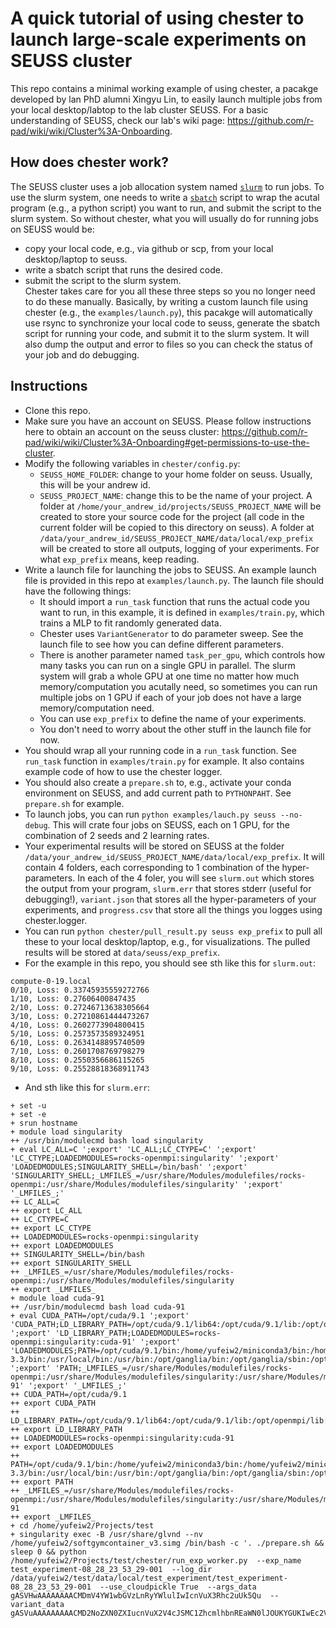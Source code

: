 # A quick tutorial of using chester to launch large-scale experiments on SEUSS cluster
This repo contains a minimal working example of using chester, a pacakge developed by lan PhD alumni Xingyu Lin, to easily launch multiple jobs from your local desktop/labtop to the lab cluster SEUSS. For a basic understanding of SEUSS, check our lab's wiki page: https://github.com/r-pad/wiki/wiki/Cluster%3A-Onboarding.

## How does chester work?
The SEUSS cluster uses a job allocation system named [`slurm`](https://slurm.schedmd.com/documentation.html)  to run jobs. To use the slurm system, one needs to write a [`sbatch`](https://github.com/r-pad/wiki/wiki/Cluster%3A-Running-jobs#step-3-use-sbatch-to-run-jobs) script to wrap the acutal program (e.g., a python script) you want to run, and submit the script to the slurm system. So without chester, what you will usually do for running jobs on SEUSS would be:
- copy your local code, e.g., via github or scp, from your local desktop/laptop to seuss.  
- write a sbatch script that runs the desired code.  
- submit the script to the slurm system.  
Chester takes care for you all these three steps so you no longer need to do these manually. Basically, by writing a custom launch file using chester (e.g., the `examples/launch.py`), this pacakge will automatically use rsync to synchronize your local code to seuss, generate the sbatch script for running your code, and submit it to the slurm system. It will also dump the output and error to files so you can check the status of your job and do debugging. 

## Instructions
- Clone this repo.
- Make sure you have an account on SEUSS. Please follow instructions here to obtain an account on the seuss cluster: https://github.com/r-pad/wiki/wiki/Cluster%3A-Onboarding#get-permissions-to-use-the-cluster.
- Modify the following variables in `chester/config.py`:
    - `SEUSS_HOME_FOLDER`: change to your home folder on seuss. Usually, this will be your andrew id.
    - `SEUSS_PROJECT_NAME`: change this to be the name of your project. A folder at `/home/your_andrew_id/projects/SEUSS_PROJECT_NAME` will be created to store your source code for the project (all code in the current folder will be copied to this directory on seuss). A folder at `/data/your_andrew_id/SEUSS_PROJECT_NAME/data/local/exp_prefix` will be created to store all outputs, logging of your experiments. For what `exp_prefix` means, keep reading.
- Write a launch file for launching the jobs to SEUSS. An example launch file is provided in this repo at `examples/launch.py`. The launch file should have the following things:
    - It should import a `run_task` function that runs the actual code you want to run, in this example, it is defined in `examples/train.py`, which trains a MLP to fit randomly generated data.
    - Chester uses `VariantGenerator` to do parameter sweep. See the launch file to see how you can define different parameters.
    - There is another parameter named `task_per_gpu`, which controls how many tasks you can run on a single GPU in parallel. The slurm system will grab a whole GPU at one time no matter how much memory/computation you acutally need, so sometimes you can run multiple jobs on 1 GPU if each of your job does not have a large memory/computation need.
    - You can use `exp_prefix` to define the name of your experiments. 
    - You don't need to worry about the other stuff in the launch file for now.
- You should wrap all your running code in a `run_task` function. See `run_task` function in `examples/train.py` for example. It also contains example code of how to use the chester logger.
- You should also create a `prepare.sh` to, e.g., activate your conda environment on SEUSS, and add current path to `PYTHONPAHT`. See `prepare.sh` for example.
- To launch jobs, you can run `python examples/lauch.py seuss --no-debug`. This will crate four jobs on SEUSS, each on 1 GPU, for the combination of 2 seeds and 2 learning rates.
- Your experimental results will be stored on SEUSS at the folder `/data/your_andrew_id/SEUSS_PROJECT_NAME/data/local/exp_prefix`. It will contain 4 folders, each corresponding to 1 combination of the hyper-parameters. In each of the 4 foler, you will see `slurm.out` which stores the output from your program, `slurm.err` that stores stderr (useful for debugging!), `variant.json` that stores all the hyper-parameters of your experiments, and `progress.csv` that store all the things you logges using chester.logger. 
- You can run `python chester/pull_result.py seuss exp_prefix` to pull all these to your local desktop/laptop, e.g., for visualizations. The pulled results will be stored at `data/seuss/exp_prefix`.
- For the example in this repo, you should see sth like this for `slurm.out`:
```
compute-0-19.local
0/10, Loss: 0.33745935559272766
1/10, Loss: 0.27606400847435
2/10, Loss: 0.27246713638305664
3/10, Loss: 0.27210861444473267
4/10, Loss: 0.2602773904800415
5/10, Loss: 0.2573573589324951
6/10, Loss: 0.2634148895740509
7/10, Loss: 0.2601708769798279
8/10, Loss: 0.2550356686115265
9/10, Loss: 0.25528818368911743
```
- And sth like this for `slurm.err`:
```
+ set -u
+ set -e
+ srun hostname
+ module load singularity
++ /usr/bin/modulecmd bash load singularity
+ eval LC_ALL=C ';export' 'LC_ALL;LC_CTYPE=C' ';export' 'LC_CTYPE;LOADEDMODULES=rocks-openmpi:singularity' ';export' 'LOADEDMODULES;SINGULARITY_SHELL=/bin/bash' ';export' 'SINGULARITY_SHELL;_LMFILES_=/usr/share/Modules/modulefiles/rocks-openmpi:/usr/share/Modules/modulefiles/singularity' ';export' '_LMFILES_;'
++ LC_ALL=C
++ export LC_ALL
++ LC_CTYPE=C
++ export LC_CTYPE
++ LOADEDMODULES=rocks-openmpi:singularity
++ export LOADEDMODULES
++ SINGULARITY_SHELL=/bin/bash
++ export SINGULARITY_SHELL
++ _LMFILES_=/usr/share/Modules/modulefiles/rocks-openmpi:/usr/share/Modules/modulefiles/singularity
++ export _LMFILES_
+ module load cuda-91
++ /usr/bin/modulecmd bash load cuda-91
+ eval CUDA_PATH=/opt/cuda/9.1 ';export' 'CUDA_PATH;LD_LIBRARY_PATH=/opt/cuda/9.1/lib64:/opt/cuda/9.1/lib:/opt/openmpi/lib:/home/yufeiw2/.mujoco/mujoco200/bin' ';export' 'LD_LIBRARY_PATH;LOADEDMODULES=rocks-openmpi:singularity:cuda-91' ';export' 'LOADEDMODULES;PATH=/opt/cuda/9.1/bin:/home/yufeiw2/miniconda3/bin:/home/yufeiw2/miniconda3/condabin:/opt/openmpi/bin:/usr/lib64/qt-3.3/bin:/usr/local/bin:/usr/bin:/opt/ganglia/bin:/opt/ganglia/sbin:/opt/pdsh/bin:/opt/rocks/bin:/opt/rocks/sbin' ';export' 'PATH;_LMFILES_=/usr/share/Modules/modulefiles/rocks-openmpi:/usr/share/Modules/modulefiles/singularity:/usr/share/Modules/modulefiles/cuda-91' ';export' '_LMFILES_;'
++ CUDA_PATH=/opt/cuda/9.1
++ export CUDA_PATH
++ LD_LIBRARY_PATH=/opt/cuda/9.1/lib64:/opt/cuda/9.1/lib:/opt/openmpi/lib:/home/yufeiw2/.mujoco/mujoco200/bin
++ export LD_LIBRARY_PATH
++ LOADEDMODULES=rocks-openmpi:singularity:cuda-91
++ export LOADEDMODULES
++ PATH=/opt/cuda/9.1/bin:/home/yufeiw2/miniconda3/bin:/home/yufeiw2/miniconda3/condabin:/opt/openmpi/bin:/usr/lib64/qt-3.3/bin:/usr/local/bin:/usr/bin:/opt/ganglia/bin:/opt/ganglia/sbin:/opt/pdsh/bin:/opt/rocks/bin:/opt/rocks/sbin
++ export PATH
++ _LMFILES_=/usr/share/Modules/modulefiles/rocks-openmpi:/usr/share/Modules/modulefiles/singularity:/usr/share/Modules/modulefiles/cuda-91
++ export _LMFILES_
+ cd /home/yufeiw2/Projects/test
+ singularity exec -B /usr/share/glvnd --nv /home/yufeiw2/softgymcontainer_v3.simg /bin/bash -c '. ./prepare.sh && sleep 0 && python /home/yufeiw2/Projects/test/chester/run_exp_worker.py  --exp_name test_experiment-08_28_23_53_29-001  --log_dir /data/yufeiw2/test/data/local/test_experiment/test_experiment-08_28_23_53_29-001  --use_cloudpickle True  --args_data gASVHwAAAAAAAACMDmV4YW1wbGVzLnRyYWlulIwIcnVuX3Rhc2uUk5Qu  --variant_data gASVuAAAAAAAAACMD2NoZXN0ZXIucnVuX2V4cJSMC1ZhcmlhbnREaWN0lJOUKYGUKIwEc2VlZJRLZIwFZXBvY2iUSwqMB2N1ZGFfaWSUSwCMAmxylEc/hHrhR64Ue4wMX2hpZGRlbl9rZXlzlF2UjAhleHBfbmFtZZSMInRlc3RfZXhwZXJpbWVudC0wOF8yOF8yM181M18yOS0wMDGUjApncm91cF9uYW1llIwPdGVzdF9leHBlcmltZW50lHVoA2Iu'
```
